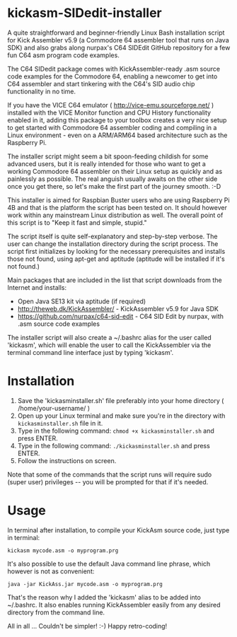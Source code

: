 # kickasm-SIDedit-installer

A quite straightforward and beginner-friendly Linux Bash installation script for Kick Assembler v5.9 (a Commodore 64 assembler tool that runs on Java SDK) and also grabs along nurpax's C64 SIDEdit GitHub repository for a few fun C64 asm program code examples.

The C64 SIDedit package comes with KickAssembler-ready .asm source code examples for the Commodore 64, enabling a newcomer to get into C64 assembler and start tinkering with the C64's SID audio chip functionality in no time.

If you have the VICE C64 emulator ( http://vice-emu.sourceforge.net/ ) installed with the VICE Monitor function and CPU History functionality enabled in it, adding this package to your toolbox creates a very nice setup to get started with Commodore 64 assembler coding and compiling in a Linux environment - even on a ARM/ARM64 based architecture such as the Raspberry Pi.

The installer script might seem a bit spoon-feeding childish for some advanced users, but it is really intended for those who want to get a working Commodore 64 assembler on their Linux setup as quickly and as painlessly as possible. The real anguish usually awaits on the other side once you get there, so let's make the first part of the journey smooth. :-D 

This installer is aimed for Raspbian Buster users who are using Raspberry Pi 4B and that is the platform the script has been tested on. It should however work within any mainstream Linux distribution as well. The overall point of this script is to "Keep it fast and simple, stupid."

The script itself is quite self-explanatory and step-by-step verbose. The user can change the installation directory during the script process. The script first initializes by looking for the necessary prerequisites and installs those not found, using apt-get and aptitude (aptitude will be installed if it's not found.)

Main packages that are included in the list that script downloads from the Internet and installs:

- Open Java SE13 kit via aptitude (if required)
- http://theweb.dk/KickAssembler/ - KickAssembler v5.9 for Java SDK
- https://github.com/nurpax/c64-sid-edit - C64 SID Edit by nurpax, with .asm source code examples

The installer script will also create a ~/.bashrc alias for the user called 'kickasm', which will enable the user to call the KickAssembler via the terminal command line interface just by typing 'kickasm'.

Installation
============

1. Save the 'kickasminstaller.sh' file preferably into your home directory ( /home/your-username/ )
2. Open up your Linux terminal and make sure you're in the directory with ```kickasminstaller.sh``` file in it.
3. Type in the following command: ```chmod +x kickasminstaller.sh``` and press ENTER.
4. Type in the following command: ```./kickasminstaller.sh``` and press ENTER.
5. Follow the instructions on screen.

Note that some of the commands that the script runs will require sudo (super user) privileges -- you will be prompted for that if it's needed.

Usage
=====

In terminal after installation, to compile your KickAsm source code, just type in terminal:

```kickasm mycode.asm -o myprogram.prg```

It's also possible to use the default Java command line phrase, which however is not as convenient:

```java -jar KickAss.jar mycode.asm -o myprogram.prg```

That's the reason why I added the 'kickasm' alias to be added into ~/.bashrc. It also enables running KickAssembler easily from any desired directory from the command line.

All in all ... Couldn't be simpler! :-) Happy retro-coding!

